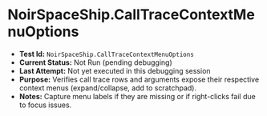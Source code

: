 # NoirSpaceShip.CallTraceContextMenuOptions

- **Test Id:** `NoirSpaceShip.CallTraceContextMenuOptions`
- **Current Status:** Not Run (pending debugging)
- **Last Attempt:** Not yet executed in this debugging session
- **Purpose:** Verifies call trace rows and arguments expose their respective context menus (expand/collapse, add to scratchpad).
- **Notes:** Capture menu labels if they are missing or if right-clicks fail due to focus issues.
